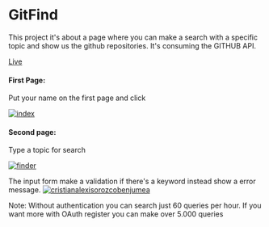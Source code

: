 # GitFind

This project it's about a page where you can make a search with a specific topic and show us the github repositories. It's consuming the GITHUB API.

[Live](https://corozb.github.io/GitFind/)

#### First Page:
Put your name on the first page and click

<a href="https://imgbb.com/"><img src="https://i.ibb.co/V9bfxKp/index.png" alt="index" border="0"></a>

#### Second page:
Type a topic for search

<a href="https://imgbb.com/"><img src="https://i.ibb.co/GkBR0yT/finder.png" alt="finder" border="0"></a>

The input form make a validation if there's a keyword instead show a error message.
<a href="https://ibb.co/WpPshRr"><img src="https://i.ibb.co/R4B7FJX/cristianalexisorozcobenjumea.png" alt="cristianalexisorozcobenjumea" border="0"></a>

Note: Without authentication you can search just 60 queries per hour. If you want more with OAuth register you can make over 5.000 queries 
